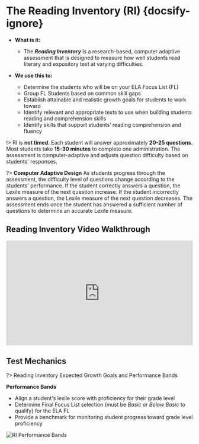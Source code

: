 # The Reading Inventory (RI) {docsify-ignore}

- **What is it:**
	- The **_Reading Inventory_** is a research-based, computer adaptive assessment that is designed to measure how well students read literary and expository text at varying difficulties.

- **We use this to:**
	- Determine the students who will be on your ELA Focus List (FL)
	- Group FL Students based on common skill gaps
	- Establish attainable and realistic growth goals for students to work toward
	- Identify relevant and appropriate texts to use when building students reading and comprehension skills
	- Identify skills that support students’ reading comprehension and fluency

!> 	RI is **not timed**. 
	Each student will answer approximately **20-25 questions**.
	Most students take **15-30 minutes** to complete one administration.
	The assessment is computer-adaptive and adjusts question difficulty based on students' responses.


?> **Computer Adaptive Design**		As students progress through the assessment, the difficulty level of questions change according to the students' performance. If the student correctly answers a question, the Lexile measure of the next question increase. If the student incorrectly answers a question, the Lexile measure of the next question decreases. The assessment ends once the student has answered a sufficient number of questions to determine an accurate Lexile measure.


## Reading Inventory Video Walkthrough


<div style='max-width: 640px'><div style='position: relative; padding-bottom: 56.25%; height: 0; overflow: hidden;'><iframe width="640" height="360" src="https://web.microsoftstream.com/embed/video/4452499d-a235-4ba7-a1a0-159b7b36af5e?autoplay=false&amp;showinfo=true" allowfullscreen style="border:none; position: absolute; top: 0; left: 0; right: 0; bottom: 0; height: 100%; max-width: 100%;"></iframe></div></div>

## Test Mechanics

?> Reading Inventory Expected Growth Goals and Performance Bands

**Performance Bands** 
- Align a student's lexile score with proficiency for their grade level
- Determine Final Focus List selection (must be _Basic_ or _Below Basic_ to qualify) for the ELA FL
- Provide a benchmark for monitoring student progress toward grade level proficiency

![RI Performance Bands](/_images/RIBands.jpg)